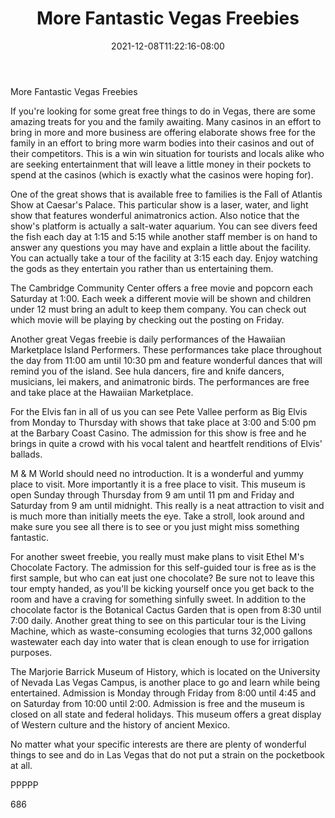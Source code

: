 ﻿---
title: "More Fantastic Vegas Freebies"
date: 2021-12-08T11:22:16-08:00
description: "Text Tips for Web Success"
featured_image: "/images/Text.jpg"
tags: ["Text"]
---

More Fantastic Vegas Freebies

If you're looking for some great free things to do in Vegas, there are some amazing treats for you and the family awaiting. Many casinos in an effort to bring in more and more business are offering elaborate shows free for the family in an effort to bring more warm bodies into their casinos and out of their competitors. This is a win win situation for tourists and locals alike who are seeking entertainment that will leave a little money in their pockets to spend at the casinos (which is exactly what the casinos were hoping for). 

One of the great shows that is available free to families is the Fall of Atlantis Show at Caesar's Palace. This particular show is a laser, water, and light show that features wonderful animatronics action. Also notice that the show's platform is actually a salt-water aquarium. You can see divers feed the fish each day at 1:15 and 5:15 while another staff member is on hand to answer any questions you may have and explain a little about the facility. You can actually take a tour of the facility at 3:15 each day. Enjoy watching the gods as they entertain you rather than us entertaining them.

The Cambridge Community Center offers a free movie and popcorn each Saturday at 1:00. Each week a different movie will be shown and children under 12 must bring an adult to keep them company. You can check out which movie will be playing by checking out the posting on Friday.

Another great Vegas freebie is daily performances of the Hawaiian Marketplace Island Performers. These performances take place throughout the day from 11:00 am until 10:30 pm and feature wonderful dances that will remind you of the island. See hula dancers, fire and knife dancers, musicians, lei makers, and animatronic birds. The performances are free and take place at the Hawaiian Marketplace.

For the Elvis fan in all of us you can see Pete Vallee perform as Big Elvis from Monday to Thursday with shows that take place at 3:00 and 5:00 pm at the Barbary Coast Casino. The admission for this show is free and he brings in quite a crowd with his vocal talent and heartfelt renditions of Elvis' ballads.

M & M World should need no introduction. It is a wonderful and yummy place to visit. More importantly it is a free place to visit. This museum is open Sunday through Thursday from 9 am until 11 pm and Friday and Saturday from 9 am until midnight. This really is a neat attraction to visit and is much more than initially meets the eye. Take a stroll, look around and make sure you see all there is to see or you just might miss something fantastic.

For another sweet freebie, you really must make plans to visit Ethel M's Chocolate Factory. The admission for this self-guided tour is free as is the first sample, but who can eat just one chocolate? Be sure not to leave this tour empty handed, as you'll be kicking yourself once you get back to the room and have a craving for something sinfully sweet. In addition to the chocolate factor is the Botanical Cactus Garden that is open from 8:30 until 7:00 daily. Another great thing to see on this particular tour is the Living Machine, which as waste-consuming ecologies that turns 32,000 gallons wastewater each day into water that is clean enough to use for irrigation purposes.

The Marjorie Barrick Museum of History, which is located on the University of Nevada Las Vegas Campus, is another place to go and learn while being entertained. Admission is Monday through Friday from 8:00 until 4:45 and on Saturday from 10:00 until 2:00. Admission is free and the museum is closed on all state and federal holidays. This museum offers a great display of Western culture and the history of ancient Mexico. 

No matter what your specific interests are there are plenty of wonderful things to see and do in Las Vegas that do not put a strain on the pocketbook at all. 

PPPPP

686

